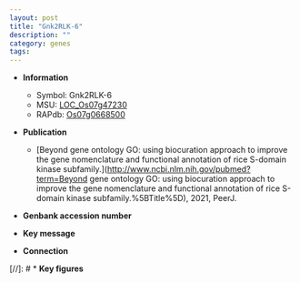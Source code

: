 ```yaml
---
layout: post
title: "Gnk2RLK-6"
description: ""
category: genes
tags: 
---
```


* **Information**  
    + Symbol: Gnk2RLK-6  
    + MSU: [LOC_Os07g47230](http://rice.uga.edu/cgi-bin/ORF_infopage.cgi?orf=LOC_Os07g47230)  
    + RAPdb: [Os07g0668500](http://rapdb.dna.affrc.go.jp/viewer/gbrowse_details/irgsp1?name=Os07g0668500)  

* **Publication**  
    + [Beyond gene ontology GO: using biocuration approach to improve the gene nomenclature and functional annotation of rice S-domain kinase subfamily.](http://www.ncbi.nlm.nih.gov/pubmed?term=Beyond gene ontology GO: using biocuration approach to improve the gene nomenclature and functional annotation of rice S-domain kinase subfamily.%5BTitle%5D), 2021, PeerJ.

* **Genbank accession number**  

* **Key message**  

* **Connection**  

[//]: # * **Key figures**  


